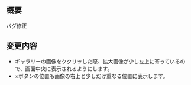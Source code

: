 ## 概要
バグ修正

## 変更内容
- ギャラリーの画像をククリッした際、拡大画像が少し左上に寄っているので、画面中央に表示されるようにします。
- ×ボタンの位置も画像の右上と少しだけ重なる位置に表示します。